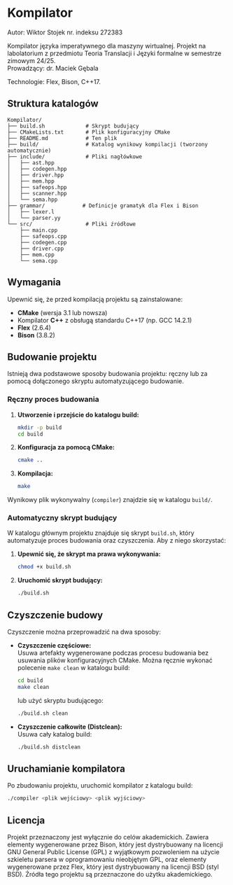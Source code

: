 # Kompilator
Autor: Wiktor Stojek nr. indeksu 272383<br />

Kompilator języka imperatywnego dla maszyny wirtualnej.
Projekt na labolatorium z przedmiotu Teoria Translacji i Języki formalne w semestrze zimowym 24/25.<br />
Prowadzący: dr. Maciek Gębala

Technologie: Flex, Bison, C++17.
## Struktura katalogów
```
Kompilator/
├── build.sh             # Skrypt budujący
├── CMakeLists.txt       # Plik konfiguracyjny CMake
├── README.md            # Ten plik
├── build/               # Katalog wynikowy kompilacji (tworzony automatycznie)
├── include/             # Pliki nagłówkowe
│   ├── ast.hpp
│   ├── codegen.hpp
│   ├── driver.hpp
│   ├── mem.hpp
│   ├── safeops.hpp
│   ├── scanner.hpp
│   └── sema.hpp
├── grammar/            # Definicje gramatyk dla Flex i Bison
│   ├── lexer.l
│   └── parser.yy
└── src/                 # Pliki źródłowe
    ├── main.cpp
    ├── safeops.cpp
    ├── codegen.cpp
    ├── driver.cpp
    ├── mem.cpp
    └── sema.cpp
```

## Wymagania

Upewnić się, że przed kompilacją projektu są zainstalowane:

- **CMake** (wersja 3.1 lub nowsza)
- Kompilator **C++** z obsługą standardu C++17 (np. GCC 14.2.1)
- **Flex** (2.6.4)
- **Bison** (3.8.2)

## Budowanie projektu

Istnieją dwa podstawowe sposoby budowania projektu: ręczny lub za pomocą dołączonego skryptu automatyzującego budowanie.

### Ręczny proces budowania

1. **Utworzenie i przejście do katalogu build:**

   ```bash
   mkdir -p build
   cd build
   ```

2. **Konfiguracja za pomocą CMake:**

   ```bash
   cmake ..
   ```

3. **Kompilacja:**

   ```bash
   make
   ```

Wynikowy plik wykonywalny (`compiler`) znajdzie się w katalogu `build/`.

### Automatyczny skrypt budujący

W katalogu głównym projektu znajduje się skrypt `build.sh`, który automatyzuje proces budowania oraz czyszczenia.
Aby z niego skorzystać:

1. **Upewnić się, że skrypt ma prawa wykonywania:**

   ```bash
   chmod +x build.sh
   ```

2. **Uruchomić skrypt budujący:**

   ```bash
   ./build.sh
   ```

## Czyszczenie budowy

Czyszczenie można przeprowadzić na dwa sposoby:

- **Czyszczenie częściowe:**  
  Usuwa artefakty wygenerowane podczas procesu budowania bez usuwania plików konfiguracyjnych CMake. Można ręcznie wykonać polecenie `make clean` w katalogu build:

  ```bash
  cd build
  make clean
  ```

  lub użyć skryptu budującego:

  ```bash
  ./build.sh clean
  ```

- **Czyszczenie całkowite (Distclean):**  
  Usuwa cały katalog build:

  ```bash
  ./build.sh distclean
  ```

## Uruchamianie kompilatora

Po zbudowaniu projektu, uruchomić kompilator z katalogu build:

```bash
./compiler <plik wejściowy> <plik wyjściowy>
```

## Licencja

Projekt przeznaczony jest wyłącznie do celów akademickich. Zawiera elementy wygenerowane przez Bison, który jest dystrybuowany na licencji GNU General Public License (GPL) z wyjątkowym pozwoleniem na użycie szkieletu parsera w oprogramowaniu nieobjętym GPL, oraz elementy wygenerowane przez Flex, który jest dystrybuowany na licencji BSD (styl BSD). Źródła tego projektu są przeznaczone do użytku akademickiego.

